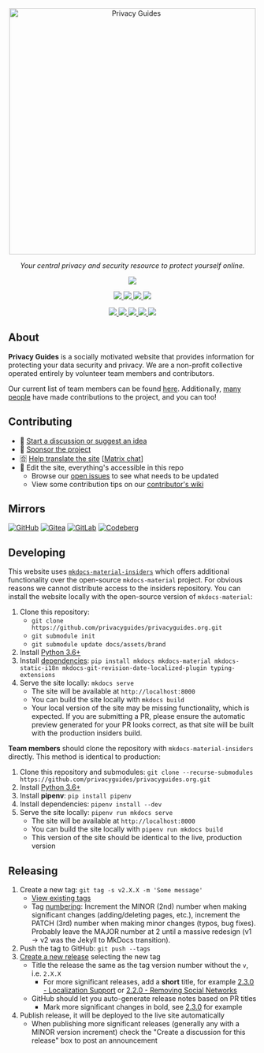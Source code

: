<!-- markdownlint-disable MD041 -->
<div align="center">
  <a href="https://www.privacyguides.org/">
    <picture>
      <source media="(prefers-color-scheme: dark)" srcset="https://raw.githubusercontent.com/privacyguides/brand/main/SVG/Logo/privacy-guides-logo-dark.svg">
      <img alt="Privacy Guides" width="500px" src="https://raw.githubusercontent.com/privacyguides/brand/main/SVG/Logo/privacy-guides-logo.svg">
    </picture>
  </a>

  <p><em>Your central privacy and security resource to protect yourself online.</em></p>

  <a href="https://opencollective.com/privacyguides">
    <img src="https://img.shields.io/opencollective/all/privacyguides">
  </a></p>

  <p><a href="https://www.reddit.com/r/PrivacyGuides/">
    <img src="https://img.shields.io/reddit/subreddit-subscribers/PrivacyGuides?label=Subscribe%20to%20r%2FPrivacyGuides&style=social">
  </a>
  <a href="https://mastodon.social/@privacyguides">
    <img src="https://img.shields.io/mastodon/follow/107604420394178246?style=social">
  </a>
  <a href="https://twitter.com/privacy_guides">
    <img src="https://img.shields.io/twitter/follow/privacy_guides?style=social">
  </a>
  <a href="https://github.com/privacyguides/privacyguides.org/stargazers">
    <img src="https://img.shields.io/github/stars/privacyguides?style=social">
  </a></p>

  <a href="https://github.com/privacyguides/privacyguides.org/issues">
    <img src="https://img.shields.io/github/issues-raw/privacyguides/privacyguides.org">
  </a>
  <a href="https://github.com/privacyguides/privacyguides.org/issues?q=is%3Aissue+is%3Aclosed">
    <img src="https://img.shields.io/github/issues-closed-raw/privacyguides/privacyguides.org">
  </a>
  <a href="https://github.com/privacyguides/privacyguides.org/pulls">
    <img src="https://img.shields.io/github/issues-pr-raw/privacyguides/privacyguides.org">
  </a>
  <a href="https://github.com/privacyguides/privacyguides.org/pulls?q=is%3Apr+is%3Aclosed">
    <img src="https://img.shields.io/github/issues-pr-closed-raw/privacyguides/privacyguides.org">
  </a>
  <a href="https://crowdin.com/project/privacyguides">
    <img src="https://badges.crowdin.net/privacyguides/localized.svg">
  </a></p>
</div>

## About

**Privacy Guides** is a socially motivated website that provides information for protecting your data security and privacy. We are a non-profit collective operated entirely by volunteer team members and contributors.

Our current list of team members can be found [here](https://github.com/orgs/privacyguides/people). Additionally, [many people](https://github.com/privacyguides/privacyguides.org/graphs/contributors) have made contributions to the project, and you can too!

## Contributing

- 💬 [Start a discussion or suggest an idea](https://github.com/privacyguides/privacyguides.org/discussions)
- 💖 [Sponsor the project](https://github.com/sponsors/privacyguides)
- 🈴 [Help translate the site](https://crwd.in/privacyguides) [[Matrix chat](https://matrix.to/#/#pg-i18n:aragon.sh)]
- 📝 Edit the site, everything's accessible in this repo
  - Browse our [open issues](https://github.com/privacyguides/privacyguides.org/issues) to see what needs to be updated
  - View some contribution tips on our [contributor's wiki](https://github.com/privacyguides/privacyguides.org/wiki)

## Mirrors

[![GitHub](https://img.shields.io/static/v1?logo=github&label=&message=GitHub&color=000&style=for-the-badge)](https://github.com/privacyguides/privacyguides.org)
[![Gitea](https://img.shields.io/static/v1?logo=gitea&label=&message=Gitea&color=000&style=for-the-badge)](https://code.privacyguides.dev/privacyguides/privacyguides.org)
[![GitLab](https://img.shields.io/static/v1?logo=gitlab&label=&message=GitLab&color=000&style=for-the-badge)](https://gitlab.com/privacyguides/privacyguides.org)
[![Codeberg](https://img.shields.io/static/v1?logo=codeberg&label=&message=Codeberg&color=000&style=for-the-badge)](https://codeberg.org/privacyguides/privacyguides.org)

## Developing

This website uses [`mkdocs-material-insiders`](https://squidfunk.github.io/mkdocs-material/insiders/) which offers additional functionality over the open-source `mkdocs-material` project. For obvious reasons we cannot distribute access to the insiders repository. You can install the website locally with the open-source version of `mkdocs-material`:

1. Clone this repository: 
    - `git clone https://github.com/privacyguides/privacyguides.org.git`
    - `git submodule init`
    - `git submodule update docs/assets/brand`
2. Install [Python 3.6+](https://www.python.org/downloads/)
3. Install [dependencies](/Pipfile): `pip install mkdocs mkdocs-material mkdocs-static-i18n mkdocs-git-revision-date-localized-plugin typing-extensions`
4. Serve the site locally: `mkdocs serve`
    - The site will be available at `http://localhost:8000`
    - You can build the site locally with `mkdocs build`
    - Your local version of the site may be missing functionality, which is expected. If you are submitting a PR, please ensure the automatic preview generated for your PR looks correct, as that site will be built with the production insiders build.

**Team members** should clone the repository with `mkdocs-material-insiders` directly. This method is identical to production:

1. Clone this repository and submodules: `git clone --recurse-submodules https://github.com/privacyguides/privacyguides.org.git`
2. Install [Python 3.6+](https://www.python.org/downloads/)
3. Install **pipenv**: `pip install pipenv`
4. Install dependencies: `pipenv install --dev`
5. Serve the site locally: `pipenv run mkdocs serve`
    - The site will be available at `http://localhost:8000`
    - You can build the site locally with `pipenv run mkdocs build`
    - This version of the site should be identical to the live, production version

## Releasing

1. Create a new tag: `git tag -s v2.X.X -m 'Some message'`
    - [View existing tags](https://github.com/privacyguides/privacyguides.org/tags)
    - Tag [numbering](https://semver.org/): Increment the MINOR (2nd) number when making significant changes (adding/deleting pages, etc.), increment the PATCH (3rd) number when making minor changes (typos, bug fixes). Probably leave the MAJOR number at 2 until a massive redesign (v1 -> v2 was the Jekyll to MkDocs transition).
2. Push the tag to GitHub: `git push --tags`
3. [Create a new release](https://github.com/privacyguides/privacyguides.org/releases/new) selecting the new tag
    - Title the release the same as the tag version number without the `v`, i.e. `2.X.X`
      - For more significant releases, add a **short** title, for example [2.3.0 - Localization Support](https://github.com/privacyguides/privacyguides.org/releases/tag/v2.3.0) or [2.2.0 - Removing Social Networks](https://github.com/privacyguides/privacyguides.org/releases/tag/v2.2.0)
    - GitHub should let you auto-generate release notes based on PR titles
      - Mark more significant changes in bold, see [2.3.0](https://github.com/privacyguides/privacyguides.org/releases/tag/v2.3.0) for example
4. Publish release, it will be deployed to the live site automatically
    - When publishing more significant releases (generally any with a MINOR version increment) check the "Create a discussion for this release" box to post an announcement
